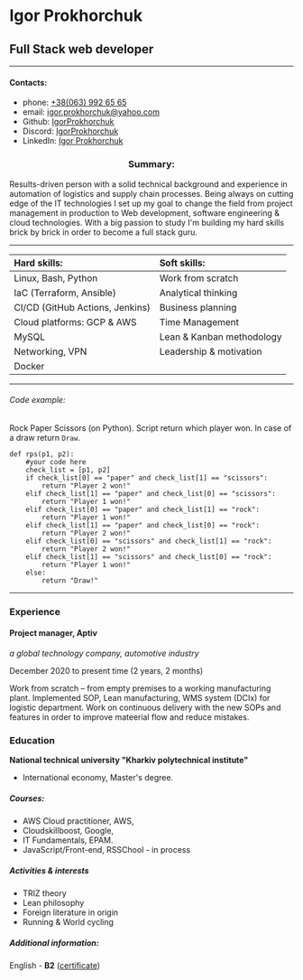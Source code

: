 
# Igor Prokhorchuk

## Full Stack web developer

--- 


#### Contacts:

- phone: [+38(063) 992 65 65](tel:+38(063)9926565)
- email: [igor.prokhorchuk@yahoo.com](mailto:igor.prokhorchuk@yahoo.com)
- Github: [IgorProkhorchuk](https://github.com/IgorProkhorchuk)
- Discord: [IgorProkhorchuk](https://discord.com/channels/igorprokhorchuk#1619)
- LinkedIn: [Igor Prokhorchuk](https://www.linkedin.com/in/igorprohorchuk/)

### <div align="center">Summary:</div>

 Results-driven person with a solid technical background and experience in automation of logistics and supply chain processes. Being always on cutting edge of the IT technologies I set up my goal to change the field from project management in production to Web development, software engineering & cloud technologies. With a big passion to study I'm building my hard skills brick by brick in order to become a full stack guru.

 ---

| Hard skills: | Soft skills: |
| :----------- | :----------- |
| Linux, Bash, Python | Work from scratch  |
| IaC (Terraform, Ansible) | Analytical thinking |
| CI/CD (GitHub Actions, Jenkins) | Business planning |
| Cloud platforms: GCP & AWS | Time Management |
| MySQL | Lean & Kanban methodology |
| Networking, VPN | Leadership & motivation |
| Docker | |

---

###### Code example:

Rock Paper Scissors (on Python). Script return which player won. In case of a draw return `Draw`.

```
def rps(p1, p2):
    #your code here
    check_list = [p1, p2]
    if check_list[0] == "paper" and check_list[1] == "scissors":
        return "Player 2 won!"
    elif check_list[1] == "paper" and check_list[0] == "scissors":
        return "Player 1 won!"
    elif check_list[0] == "paper" and check_list[1] == "rock":
        return "Player 1 won!"
    elif check_list[1] == "paper" and check_list[0] == "rock":
        return "Player 2 won!"
    elif check_list[0] == "scissors" and check_list[1] == "rock":
        return "Player 2 won!"
    elif check_list[1] == "scissors" and check_list[0] == "rock":
        return "Player 1 won!"
    else:
        return "Draw!"
```

---


### Experience

#### Project manager, __Aptiv__

_a global technology company, automotive industry_

December 2020 to present time (2 years, 2 months) 

Work from scratch – from empty premises to a working manufacturing plant. Implemented SOP,  Lean manufacturing, WMS system (DCIx) for logistic department. Work on continuous  delivery with the new SOPs and features in order to improve mateerial flow and reduce
mistakes.


### Education

__National technical university "Kharkiv polytechnical institute"__
- International economy, Master's degree.

##### Courses:
- AWS Cloud practitioner, AWS, 
- Cloudskillboost, Google,
- IT Fundamentals,  EPAM.
- JavaScript/Front-end, RSSChool - in process

##### Activities & interests

- TRIZ theory
- Lean philosophy
- Foreign literature in origin
- Running & World cycling

##### Additional information:
English - __B2__ ([certificate](https://www.efset.org/cert/UrgDgR))